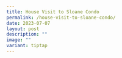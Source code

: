 ```yaml
---
title: House Visit to Sloane Condo
permalink: /house-visit-to-sloane-condo/
date: 2023-07-07
layout: post
description: ""
image: ""
variant: tiptap
---
```

